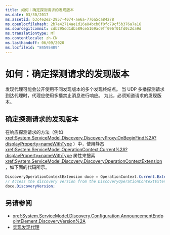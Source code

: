 ```yaml
---
title: 如何：确定探测请求的发现版本
ms.date: 03/30/2017
ms.assetid: b3c4e2e2-2957-4074-ae6a-776a5ca84278
ms.openlocfilehash: 2b7e42714ae1d16a84bcb6f0fc79cf5b376a7a16
ms.sourcegitcommit: cdb295dd1db589ce5169ac9ff096f01fd0c2da9d
ms.translationtype: MT
ms.contentlocale: zh-CN
ms.lasthandoff: 06/09/2020
ms.locfileid: "84595409"
---
```

# <a name="how-todetermine-the-discovery-version-of-a-probe-request"></a>如何：确定探测请求的发现版本

发现代理可能会公开使用不同发现版本的多个发现终结点。 当 UDP 多播探测请求到达代理时，代理应使用多播禁止消息进行响应。 为此，必须知道请求的发现版本。

## <a name="to-determine-the-discovery-version-of-a-probe-request"></a>确定探测请求的发现版本

在响应探测请求的方法（例如 <xref:System.ServiceModel.Discovery.DiscoveryProxy.OnBeginFind%2A?displayProperty=nameWithType> ）中，使用静态 <xref:System.ServiceModel.OperationContext.Current%2A?displayProperty=nameWithType> 属性来搜索 <xref:System.ServiceModel.Discovery.DiscoveryOperationContextExtension> ，如下面的代码所示。

```csharp
DiscoveryOperationContextExtension doce = OperationContext.Current.Extensions.Find<DiscoveryOperationContextExtension>();
// Access the discovery version from the DiscoveryOperationContextExtension
doce.DiscoveryVersion;
```

## <a name="see-also"></a>另请参阅

- <xref:System.ServiceModel.Discovery.Configuration.AnnouncementEndpointElement.DiscoveryVersion%2A>
- [实现发现代理](implementing-a-discovery-proxy.md)
